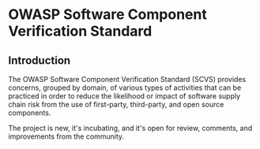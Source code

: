 # OWASP Software Component Verification Standard

## Introduction
The OWASP Software Component Verification Standard (SCVS) provides concerns, grouped by domain, of various types of
activities that can be practiced in order to reduce the likelihood or impact of software supply chain risk from the
use of first-party, third-party, and open source components.

The project is new, it's incubating, and it's open for review, comments, and improvements from the community.
